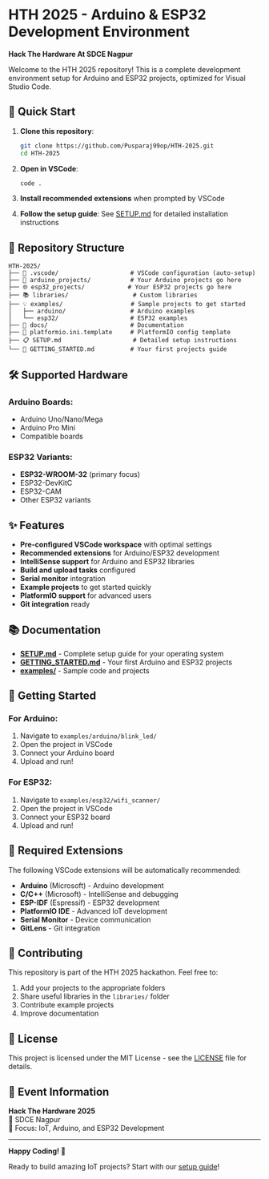 # HTH 2025 - Arduino & ESP32 Development Environment
**Hack The Hardware At SDCE Nagpur**

Welcome to the HTH 2025 repository! This is a complete development environment setup for Arduino and ESP32 projects, optimized for Visual Studio Code.

## 🚀 Quick Start

1. **Clone this repository**:
   ```bash
   git clone https://github.com/Pusparaj99op/HTH-2025.git
   cd HTH-2025
   ```

2. **Open in VSCode**:
   ```bash
   code .
   ```

3. **Install recommended extensions** when prompted by VSCode

4. **Follow the setup guide**: See [SETUP.md](SETUP.md) for detailed installation instructions

## 📁 Repository Structure

```
HTH-2025/
├── 🔧 .vscode/                    # VSCode configuration (auto-setup)
├── 🎯 arduino_projects/           # Your Arduino projects go here
├── 🌐 esp32_projects/            # Your ESP32 projects go here  
├── 📚 libraries/                  # Custom libraries
├── 💡 examples/                   # Sample projects to get started
│   ├── arduino/                  # Arduino examples
│   └── esp32/                    # ESP32 examples
├── 📖 docs/                       # Documentation
├── 🔧 platformio.ini.template     # PlatformIO config template
├── 📋 SETUP.md                    # Detailed setup instructions
└── 🚀 GETTING_STARTED.md          # Your first projects guide
```

## 🛠 Supported Hardware

### Arduino Boards:
- Arduino Uno/Nano/Mega
- Arduino Pro Mini
- Compatible boards

### ESP32 Variants:
- **ESP32-WROOM-32** (primary focus)
- ESP32-DevKitC
- ESP32-CAM
- Other ESP32 variants

## ✨ Features

- **Pre-configured VSCode workspace** with optimal settings
- **Recommended extensions** for Arduino/ESP32 development
- **IntelliSense support** for Arduino and ESP32 libraries
- **Build and upload tasks** configured
- **Serial monitor** integration
- **Example projects** to get started quickly
- **PlatformIO support** for advanced users
- **Git integration** ready

## 📚 Documentation

- **[SETUP.md](SETUP.md)** - Complete setup guide for your operating system
- **[GETTING_STARTED.md](GETTING_STARTED.md)** - Your first Arduino and ESP32 projects
- **[examples/](examples/)** - Sample code and projects

## 🎯 Getting Started

### For Arduino:
1. Navigate to `examples/arduino/blink_led/`
2. Open the project in VSCode
3. Connect your Arduino board
4. Upload and run!

### For ESP32:
1. Navigate to `examples/esp32/wifi_scanner/`
2. Open the project in VSCode
3. Connect your ESP32 board
4. Upload and run!

## 🔧 Required Extensions

The following VSCode extensions will be automatically recommended:

- **Arduino** (Microsoft) - Arduino development
- **C/C++** (Microsoft) - IntelliSense and debugging  
- **ESP-IDF** (Espressif) - ESP32 development
- **PlatformIO IDE** - Advanced IoT development
- **Serial Monitor** - Device communication
- **GitLens** - Git integration

## 🤝 Contributing

This repository is part of the HTH 2025 hackathon. Feel free to:

1. Add your projects to the appropriate folders
2. Share useful libraries in the `libraries/` folder
3. Contribute example projects
4. Improve documentation

## 📝 License

This project is licensed under the MIT License - see the [LICENSE](LICENSE) file for details.

## 🎉 Event Information

**Hack The Hardware 2025**  
📍 SDCE Nagpur  
🎯 Focus: IoT, Arduino, and ESP32 Development  

---

**Happy Coding! 🚀**

Ready to build amazing IoT projects? Start with our [setup guide](SETUP.md)!
